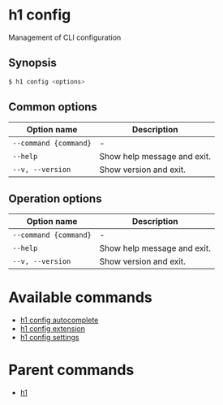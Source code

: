 
# h1 config

Management of CLI configuration

## Synopsis

```bash
$ h1 config <options>
```

## Common options

| Option name               | Description                 |
| ------------------------- | --------------------------- |
| ```--command {command}``` | -                           |
| ```--help```              | Show help message and exit. |
| ```--v, --version```      | Show version and exit.      |

## Operation options

| Option name               | Description                 |
| ------------------------- | --------------------------- |
| ```--command {command}``` | -                           |
| ```--help```              | Show help message and exit. |
| ```--v, --version```      | Show version and exit.      |

# Available commands

* [h1 config autocomplete](./autocomplete/README.md)
* [h1 config extension](./extension/README.md)
* [h1 config settings](./settings/README.md)

# Parent commands

* [h1](./../README.md)
